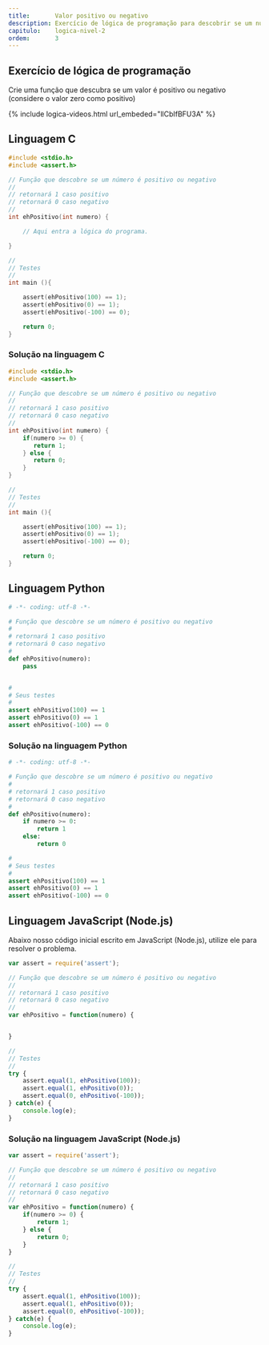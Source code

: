 ```yaml
---
title:       Valor positivo ou negativo
description: Exercício de lógica de programação para descobrir se um número é positivo ou negativo.
capitulo:    logica-nivel-2
ordem:       3
---
```




Exercício de lógica de programação
---

Crie uma função que descubra se um valor é positivo ou negativo (considere o valor zero como positivo)

{% include logica-videos.html url_embeded="llCbIfBFU3A" %}



Linguagem C
---


```c
#include <stdio.h>
#include <assert.h>

// Função que descobre se um número é positivo ou negativo
//
// retornará 1 caso positivo
// retornará 0 caso negativo
//
int ehPositivo(int numero) {

    // Aqui entra a lógica do programa.

}

//
// Testes
//
int main (){

    assert(ehPositivo(100) == 1);
    assert(ehPositivo(0) == 1);
    assert(ehPositivo(-100) == 0);

    return 0;
}
```


### Solução na linguagem C

```c
#include <stdio.h>
#include <assert.h>

// Função que descobre se um número é positivo ou negativo
//
// retornará 1 caso positivo
// retornará 0 caso negativo
//
int ehPositivo(int numero) {
    if(numero >= 0) {
       return 1;
    } else {
       return 0;
    }
}

//
// Testes
//
int main (){

    assert(ehPositivo(100) == 1);
    assert(ehPositivo(0) == 1);
    assert(ehPositivo(-100) == 0);

    return 0;
}
```



Linguagem Python
---

```python
# -*- coding: utf-8 -*-

# Função que descobre se um número é positivo ou negativo
#
# retornará 1 caso positivo
# retornará 0 caso negativo
#
def ehPositivo(numero):
    pass


#
# Seus testes
#
assert ehPositivo(100) == 1
assert ehPositivo(0) == 1
assert ehPositivo(-100) == 0
```


### Solução na linguagem Python


```python
# -*- coding: utf-8 -*-

# Função que descobre se um número é positivo ou negativo
#
# retornará 1 caso positivo
# retornará 0 caso negativo
#
def ehPositivo(numero):
    if numero >= 0:
    	return 1
    else:
        return 0

#
# Seus testes
#
assert ehPositivo(100) == 1
assert ehPositivo(0) == 1
assert ehPositivo(-100) == 0
```


Linguagem JavaScript (Node.js)
---

Abaixo nosso código inicial escrito em JavaScript (Node.js), utilize ele para resolver o problema.


```javascript
var assert = require('assert');

// Função que descobre se um número é positivo ou negativo
//
// retornará 1 caso positivo
// retornará 0 caso negativo
//
var ehPositivo = function(numero) {


}

//
// Testes
//
try {
    assert.equal(1, ehPositivo(100));
    assert.equal(1, ehPositivo(0));
    assert.equal(0, ehPositivo(-100));
} catch(e) {
    console.log(e);
}
```


### Solução na linguagem JavaScript (Node.js)


```javascript
var assert = require('assert');

// Função que descobre se um número é positivo ou negativo
//
// retornará 1 caso positivo
// retornará 0 caso negativo
//
var ehPositivo = function(numero) {
    if(numero >= 0) {
        return 1;
    } else {
        return 0;
    }
}

//
// Testes
//
try {
    assert.equal(1, ehPositivo(100));
    assert.equal(1, ehPositivo(0));
    assert.equal(0, ehPositivo(-100));
} catch(e) {
    console.log(e);
}
```

